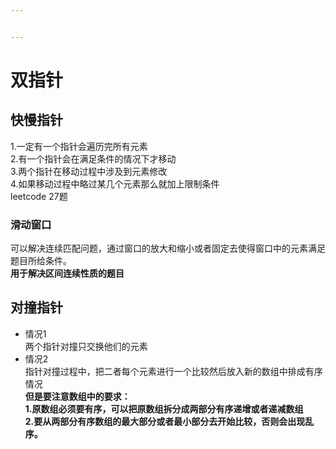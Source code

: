 ```yaml
---


---
```


<h1 id="双指针"><span class="prefix"></span><span class="content">双指针</span><span class="suffix"></span></h1>
<h2 id="快慢指针"><span class="prefix"></span><span class="content">快慢指针</span><span class="suffix"></span></h2>
<p>1.一定有一个指针会遍历完所有元素<br>
2.有一个指针会在满足条件的情况下才移动<br>
3.两个指针在移动过程中涉及到元素修改<br>
4.如果移动过程中略过某几个元素那么就加上限制条件<br>
leetcode 27题</p>
<h3 id="滑动窗口"><span class="prefix"></span><span class="content">滑动窗口</span><span class="suffix"></span></h3>
<p>可以解决连续匹配问题，通过窗口的放大和缩小或者固定去使得窗口中的元素满足题目所给条件。<br>
<strong>用于解决区间连续性质的题目</strong></p>
<h2 id="对撞指针"><span class="prefix"></span><span class="content">对撞指针</span><span class="suffix"></span></h2>
<ul>
<li>情况1<br>
两个指针对撞只交换他们的元素</li>
<li>情况2<br>
指针对撞过程中，把二者每个元素进行一个比较然后放入新的数组中排成有序情况<br>
<strong>但是要注意数组中的要求：<br>
1.原数组必须要有序，可以把原数组拆分成两部分有序递增或者递减数组<br>
2.要从两部分有序数组的最大部分或者最小部分去开始比较，否则会出现乱序。</strong></li>
</ul>

